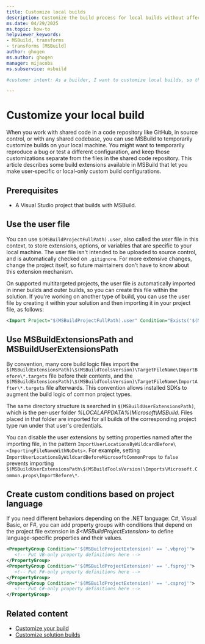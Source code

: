 ```yaml
---
title: Customize local builds
description: Customize the build process for local builds without affecting shared files in source code repositories.
ms.date: 04/29/2025
ms.topic: how-to
helpviewer_keywords:
- MSBuild, transforms
- transforms [MSBuild]
author: ghogen
ms.author: ghogen
manager: mijacobs
ms.subservice: msbuild

#customer intent: As a builder, I want to customize local builds, so that I can reproduce bugs or test configurations without affecting shared source code files.

---
```


# Customize your local build

When you work with shared code in a code repository like GitHub, in source control, or with any shared codebase, you can use MSBuild to temporarily customize builds on your local machine. You might want to temporarily reproduce a bug or test a different configuration, and keep those customizations separate from the files in the shared code repository. This article describes some build extensions available in MSBuild that let you make user-specific or local-only custom build configurations.

## Prerequisites

- A Visual Studio project that builds with MSBuild.

## Use the user file

You can use `$(MSBuildProjectFullPath).user`, also called the *user* file in this context, to store extensions, options, or variables that are specific to your local machine. The user file isn't intended to be uploaded to source control, and is automatically checked on `.gitignore`. For more extensive changes, change the project itself, so future maintainers don't have to know about this extension mechanism.

On supported multitargeted projects, the user file is automatically imported in inner builds and outer builds, so you can create this file within the solution. If you're working on another type of build, you can use the user file by creating it within your solution and then importing it in your project file, as follows:

```xml
<Import Project="$(MSBuildProjectFullPath).user" Condition="Exists('$(MSBuildProjectFullPath).user')"/>
```

<a name="msbuildextensionspath-and-msbuilduserextensionspath"></a>
## Use MSBuildExtensionsPath and MSBuildUserExtensionsPath

By convention, many core build logic files import the `$(MSBuildExtensionsPath)\$(MSBuildToolsVersion)\TargetFileName\ImportBefore\*.targets` file before their contents, and the `$(MSBuildExtensionsPath)\$(MSBuildToolsVersion)\TargetFileName\ImportAfter\*.targets` file afterwards. This convention allows installed SDKs to augment the build logic of common project types.

The same directory structure is searched in `$(MSBuildUserExtensionsPath)`, which is the per-user folder *%LOCALAPPDATA%\\Microsoft\\MSBuild*. Files placed in that folder are imported for all builds of the corresponding project type run under that user's credentials.

You can disable the user extensions by setting properties named after the importing file, in the pattern `ImportUserLocationsByWildcardBefore\<ImportingFileNameWithNoDots>`. For example, setting `ImportUserLocationsByWildcardBeforeMicrosoftCommonProps` to `false` prevents importing `$(MSBuildUserExtensionsPath\$(MSBuildToolsVersion)\Imports\Microsoft.Common.props\ImportBefore\*`.

## Create custom conditions based on project language

If you need different behaviors depending on the .NET language: C#, Visual Basic, or F#, you can add property groups with conditions that depend on the project file extension in *$\<MSBuildProjectExtension>* to define language-specific properties and their values.

```xml
<PropertyGroup Condition="'$(MSBuildProjectExtension)' == '.vbproj'">
   <!-- Put VB-only property definitions here -->
</PropertyGroup>
<PropertyGroup Condition="'$(MSBuildProjectExtension)' == '.fsproj'">
   <!-- Put F#-only property definitions here -->
</PropertyGroup>
<PropertyGroup Condition="'$(MSBuildProjectExtension)' == '.csproj'">
   <!-- Put C#-only property definitions here -->
</PropertyGroup>
```

## Related content

- [Customize your build](customize-your-build.md)
- [Customize solution builds](customize-solution-build.md)
